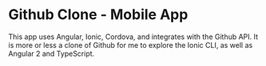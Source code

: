# Github Clone - Mobile App

This app uses Angular, Ionic, Cordova, and integrates with the Github API. It is more or less a clone of Github for me
to explore the Ionic CLI, as well as Angular 2 and TypeScript.
